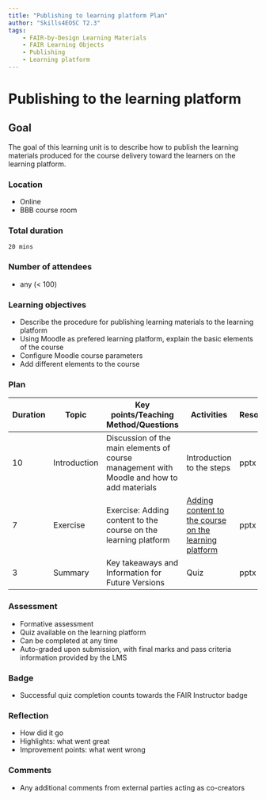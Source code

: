 ```yaml
---
title: "Publishing to learning platform Plan"
author: "Skills4EOSC T2.3"
tags: 
    - FAIR-by-Design Learning Materials
    - FAIR Learning Objects
    - Publishing
    - Learning platform
---
```


#  Publishing to the learning platform

## Goal

The goal of this learning unit is to describe how to publish the learning materials produced for the course delivery toward the learners on the learning platform.

### Location

- Online
- BBB course room

### Total duration

	20 mins

### Number of attendees

- any (< 100)

### Learning objectives

-  Describe the procedure for publishing learning materials to the learning platform
- Using Moodle as prefered learning platform, explain the basic elements of the course
- Configure Moodle course parameters
- Add different elements to the course

### Plan

| Duration | Topic                    | Key points/Teaching Method/Questions                                                              | Activities                                                             | Resources             |
|----------|--------------------------|---------------------------------------------------------------------------------------------------|------------------------------------------------------------------------|-----------------------|
| 10       | Introduction            | Discussion of the main elements of course management with Moodle and how to add materials                           | Introduction to the steps                                         | pptx                  |
| 7       | Exercise                  | Exercise: Adding content to the course on the learning platform                                                    | [Adding content to the course on the learning platform](./Activities/Adding%20content%20to%20the%20course%20on%20the%20learning%20platform.md)                                       | pptx                  |
| 3        | Summary                  | Key takeaways and Information for Future Versions                                                 | Quiz                                                                   | pptx                  |

### Assessment

- Formative assessment
- Quiz available on the learning platform
- Can be completed at any time
- Auto-graded upon submission, with final marks and pass criteria information provided by the LMS

### Badge

- Successful quiz completion counts towards the FAIR Instructor badge

### Reflection

- How did it go
- Highlights: what went great
- Improvement points: what went wrong

### Comments

- Any additional comments from external parties acting as co-creators